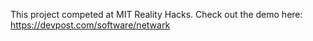 This project competed at MIT Reality Hacks. Check out the demo here: https://devpost.com/software/netwark
